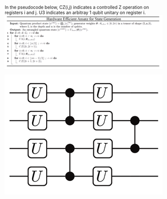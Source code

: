 In the pseudocode below, CZ(i,j) indicates a controlled Z operation on registers i and j. U3 indicates an arbitray 1 qubit unitary on register i.
![test](https://github.com/LSchatzki/NTangled_Datasets/blob/main/Assets/hwe_gen_pseudocode.png)

![test](https://github.com/LSchatzki/NTangled_Datasets/blob/main/Assets/hwe_ansatz.png)
